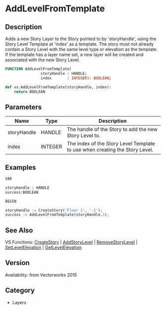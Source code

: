 # AddLevelFromTemplate

## Description
Adds a new Story Layer to the Story pointed to by 'storyHandle', using the Story Level Template at 'index' as a template.  The story must not already contain a Story Level with the same level type or elevation as the template.  If the template has a layer name set, a new layer will be created and associated with the new Story Level.

```pascal
FUNCTION AddLevelFromTemplate(
				storyHandle : HANDLE;
				index       : INTEGER): BOOLEAN;
```

```python
def vs.AddLevelFromTemplate(storyHandle, index):
    return BOOLEAN
```

## Parameters
|Name|Type|Description|
|---|---|---|
|storyHandle|HANDLE|The handle of the Story to add the new Story Level to.|
|index|INTEGER|The index of the Story Level Template to use when creating the Story Level.|

## Examples
```python
VAR

storyHandle : HANDLE
success:BOOLEAN

BEGIN

storyHandle := CreateStory('Floor 1', '-1');
success := AddLevelFromTemplate(storyHandle,1);
```

## See Also
VS Functions:
[CreateStory](CreateStory.md) 
| [AddStoryLevel](AddStoryLevel.md) 
| [RemoveStoryLevel](RemoveStoryLevel.md) 
| [SetLevelElevation](SetLevelElevation.md) 
| [GetLevelElevation](GetLevelElevation.md)

## Version
Availability: from Vectorworks 2015

## Category
* Layers

